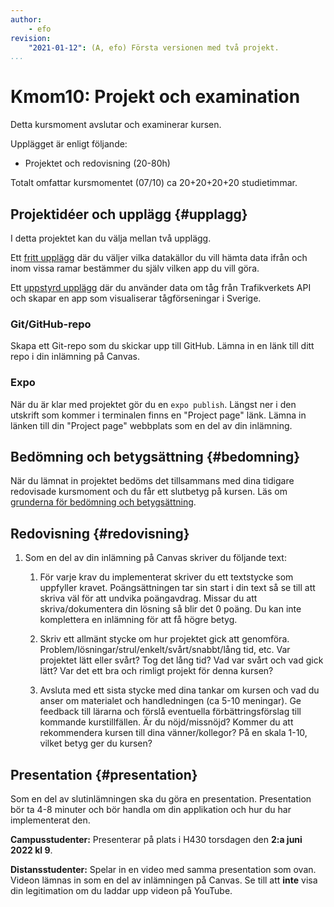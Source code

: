 ```yaml
---
author:
    - efo
revision:
    "2021-01-12": (A, efo) Första versionen med två projekt.
...
```

Kmom10: Projekt och examination
==================================

Detta kursmoment avslutar och examinerar kursen.

Upplägget är enligt följande:

* Projektet och redovisning (20-80h)

Totalt omfattar kursmomentet (07/10) ca 20+20+20+20 studietimmar.



Projektidéer och upplägg {#upplagg}
--------------------------------------------------------------------

I detta projektet kan du välja mellan två upplägg.

Ett [fritt upplägg](./fritt) där du väljer vilka datakällor du vill hämta data ifrån och inom vissa ramar bestämmer du själv vilken app du vill göra.

Ett [uppstyrd upplägg](./trafik) där du använder data om tåg från Trafikverkets API och skapar en app som visualiserar tågförseningar i Sverige.



### Git/GitHub-repo

Skapa ett Git-repo som du skickar upp till GitHub. Lämna in en länk till ditt repo i din inlämning på Canvas.



### Expo

När du är klar med projektet gör du en `expo publish`. Längst ner i den utskrift som kommer i terminalen finns en "Project page" länk. Lämna in länken till din "Project page" webbplats som en del av din inlämning.



Bedömning och betygsättning {#bedomning}
--------------------------------------------------------------------

När du lämnat in projektet bedöms det tillsammans med dina tidigare redovisade kursmoment och du får ett slutbetyg på kursen. Läs om [grunderna för bedömning och betygsättning](kurser/bedomning-och-betygsattning).



Redovisning {#redovisning}
----------------------------------

1. Som en del av din inlämning på Canvas skriver du följande text:

    1. För varje krav du implementerat skriver du ett textstycke som uppfyller kravet. Poängsättningen tar sin start i din text så se till att skriva väl för att undvika poängavdrag. Missar du att skriva/dokumentera din lösning så blir det 0 poäng. Du kan inte komplettera en inlämning för att få högre betyg.

    1. Skriv ett allmänt stycke om hur projektet gick att genomföra. Problem/lösningar/strul/enkelt/svårt/snabbt/lång tid, etc. Var projektet lätt eller svårt? Tog det lång tid? Vad var svårt och vad gick lätt? Var det ett bra och rimligt projekt för denna kursen?

    1. Avsluta med ett sista stycke med dina tankar om kursen och vad du anser om materialet och handledningen (ca 5-10 meningar). Ge feedback till lärarna och förslå eventuella förbättringsförslag till kommande kurstillfällen. Är du nöjd/missnöjd? Kommer du att rekommendera kursen till dina vänner/kollegor? På en skala 1-10, vilket betyg ger du kursen?



Presentation {#presentation}
----------------------------------

Som en del av slutinlämningen ska du göra en presentation. Presentation bör ta 4-8 minuter och bör handla om din applikation och hur du har implementerat den.

**Campusstudenter:** Presenterar på plats i H430 torsdagen den **2:a juni 2022 kl 9**.

**Distansstudenter:** Spelar in en video med samma presentation som ovan. Videon lämnas in som en del av inlämningen på Canvas. Se till att **inte** visa din legitimation om du laddar upp videon på YouTube.

